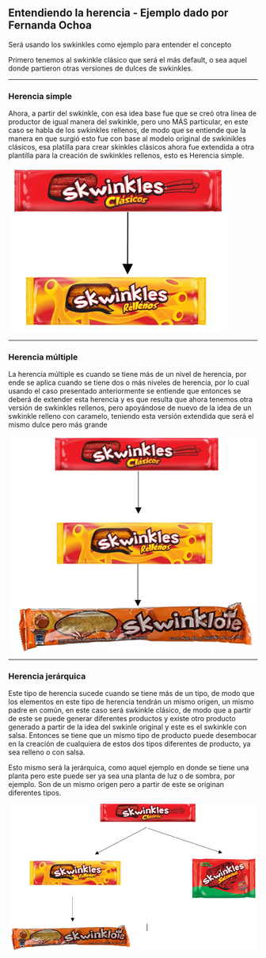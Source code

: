<h2>Entendiendo la herencia - Ejemplo dado por Fernanda Ochoa</h2>
<p>
Será usando los swkinkles como ejemplo para entender el concepto <p>
Primero tenemos al swkinkle clásico que será el más default, o sea aquel donde partieron otras versiones de dulces de swkinkles. 
<hr>

<h3>Herencia simple</h3>
<p>Ahora, a partir del swkinkle, con esa idea base fue que se creó otra línea de productor de igual manera del swkinkle, pero uno MÁS particular, en este caso 
   se habla de los swkinkles rellenos, de modo que se entiende que la manera en que surgió esto fue con base al modelo original de swkinikles clásicos, esa platilla 
  para crear skinkles clásicos ahora fue extendida a otra plantilla para la creación de swkinkles rellenos, esto es Herencia simple.</p>

<img src="./Images/1.png"></img>

<hr>

<h3>Herencia múltiple</h3>
<p>
  La herencia múltiple es cuando se tiene más de un nivel de herencia, por ende se aplica cuando se tiene dos o más niveles de herencia, por lo cual usando el caso 
  presentado anteriormente se entiende que entonces se deberá de extender esta herencia y es que resulta que ahora tenemos otra versión de swkinkles rellenos, pero 
  apoyándose de nuevo de la idea de un swkinkle relleno con caramelo, teniendo esta versión extendida que será el mismo dulce pero más grande</p>
<img src="./Images/2.png"></img>

<hr>

<h3>Herencia jerárquica</h3>
<p>
  Este tipo de herencia sucede cuando se tiene más de un tipo, de modo que los elementos en este tipo de herencia tendrán un mismo origen, un mismo padre en común, 
  en este caso será swkinkle clásico, de modo que a partir de este se puede generar diferentes productos y existe otro producto generado a partir de la idea del swkinle 
  original y este es el swkinkle con salsa. Entonces se tiene que un mismo tipo de producto puede desembocar en la creación de cualquiera de estos dos tipos diferentes 
  de producto, ya sea relleno o con salsa.
  
  Esto mismo será la jerárquica, como aquel ejemplo en donde se tiene una planta pero este puede ser ya sea una planta de luz o de sombra, por ejemplo. Son de un mismo 
  origen pero a partir de este se originan diferentes tipos.</p>
<img src="./Images/3.png"></img>
